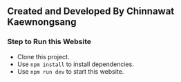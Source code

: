 ## Created and Developed By Chinnawat Kaewnongsang

### Step to Run this Website

- Clone this project.
- Use `npm install` to install dependencies.
- Use `npm run dev` to start this website.
